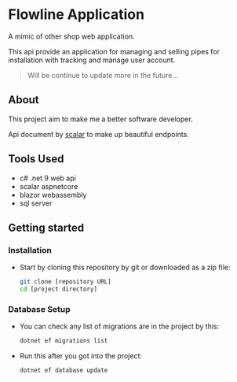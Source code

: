 # Flowline Application

A mimic of other shop web application.

This api provide an application for managing and selling pipes for installation with tracking and manage user account.

> Will be continue to update more in the future...

## About

This project aim to make me a better software developer.

Api document by [scalar](https://github.com/scalar/scalar) to make up beautiful endpoints.

## Tools Used

* c# .net 9 web api
* scalar aspnetcore
* blazor webassembly
* sql server

## Getting started

### Installation

- Start by cloning this repository by git or downloaded as a zip file:

    ```bash
    git clone [repository URL]
    cd [project directory]
    ```

### Database Setup

- You can check any list of migrations are in the project by this:

    ```bash
    dotnet ef migrations list
    ```

- Run this after you got into the project:

    ```bash
    dotnet ef database update
    ```

